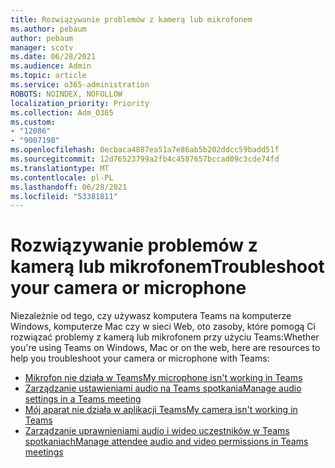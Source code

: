 ```yaml
---
title: Rozwiązywanie problemów z kamerą lub mikrofonem
ms.author: pebaum
author: pebaum
manager: scotv
ms.date: 06/28/2021
ms.audience: Admin
ms.topic: article
ms.service: o365-administration
ROBOTS: NOINDEX, NOFOLLOW
localization_priority: Priority
ms.collection: Adm_O365
ms.custom:
- "12086"
- "9007198"
ms.openlocfilehash: 0ecbaca4887ea51a7e86ab5b202ddcc59badd51f
ms.sourcegitcommit: 12d76523799a2fb4c4587657bccad09c3cde74fd
ms.translationtype: MT
ms.contentlocale: pl-PL
ms.lasthandoff: 06/28/2021
ms.locfileid: "53381811"
---
```

# <a name="troubleshoot-your-camera-or-microphone"></a><span data-ttu-id="fafba-102">Rozwiązywanie problemów z kamerą lub mikrofonem</span><span class="sxs-lookup"><span data-stu-id="fafba-102">Troubleshoot your camera or microphone</span></span>

<span data-ttu-id="fafba-103">Niezależnie od tego, czy używasz komputera Teams na komputerze Windows, komputerze Mac czy w sieci Web, oto zasoby, które pomogą Ci rozwiązać problemy z kamerą lub mikrofonem przy użyciu Teams:</span><span class="sxs-lookup"><span data-stu-id="fafba-103">Whether you're using Teams on Windows, Mac or on the web, here are resources to help you troubleshoot your camera or microphone with Teams:</span></span>

- [<span data-ttu-id="fafba-104">Mikrofon nie działa w Teams</span><span class="sxs-lookup"><span data-stu-id="fafba-104">My microphone isn't working in Teams</span></span>](https://support.microsoft.com/office/my-microphone-isn-t-working-in-teams-666d1123-9dd0-4a31-ad2e-a758b204f33a)
- [<span data-ttu-id="fafba-105">Zarządzanie ustawieniami audio na Teams spotkania</span><span class="sxs-lookup"><span data-stu-id="fafba-105">Manage audio settings in a Teams meeting</span></span>](https://support.microsoft.com/office/manage-audio-settings-in-a-teams-meeting-6ea36f9a-827b-47d6-b22e-ec94d5f0f5e4)
- [<span data-ttu-id="fafba-106">Mój aparat nie działa w aplikacji Teams</span><span class="sxs-lookup"><span data-stu-id="fafba-106">My camera isn't working in Teams</span></span>](https://support.microsoft.com/office/my-camera-isn-t-working-in-teams-9581983b-c6f9-40e3-b0d8-122857972ade)
- [<span data-ttu-id="fafba-107">Zarządzanie uprawnieniami audio i wideo uczestników w Teams spotkaniach</span><span class="sxs-lookup"><span data-stu-id="fafba-107">Manage attendee audio and video permissions in Teams meetings</span></span>](https://support.microsoft.com/office/manage-attendee-audio-and-video-permissions-in-teams-meetings-f9db15e1-f46f-46da-95c6-34f9f39e671a)